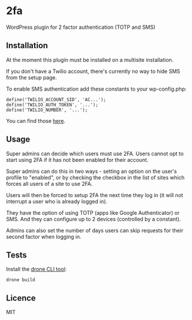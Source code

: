 # 2fa

WordPress plugin for 2 factor authentication (TOTP and SMS)

## Installation

At the moment this plugin must be installed on a multisite installation.

If you don't have a Twilio account, there's currently no way to hide SMS from the setup page.

To enable SMS authentication add these constants to your wp-config.php:

    define('TWILIO_ACCOUNT_SID', 'AC...');
    define('TWILIO_AUTH_TOKEN', '...');
    define('TWILIO_NUMBER', '...');

You can find those [here](https://www.twilio.com/user/account/voice-sms-mms/getting-started).

## Usage

Super admins can decide which users must use 2FA. Users cannot opt to start using 2FA if it has not been enabled for their account.

Super admins can do this in two ways - setting an option on the user's profile to "enabled", or by checking the checkbox in the list of sites which forces all users of a site to use 2FA.

Users will then be forced to setup 2FA the next time they log in (it will not interrupt a user who is already logged in).

They have the option of using TOTP (apps like Google Authenticator) or SMS. And they can configure up to 2 devices (controlled by a constant).

Admins can also set the number of days users can skip requests for their second factor when logging in.

## Tests

Install the [drone CLI tool](https://github.com/drone/drone#installation):

    drone build

## Licence

MIT
